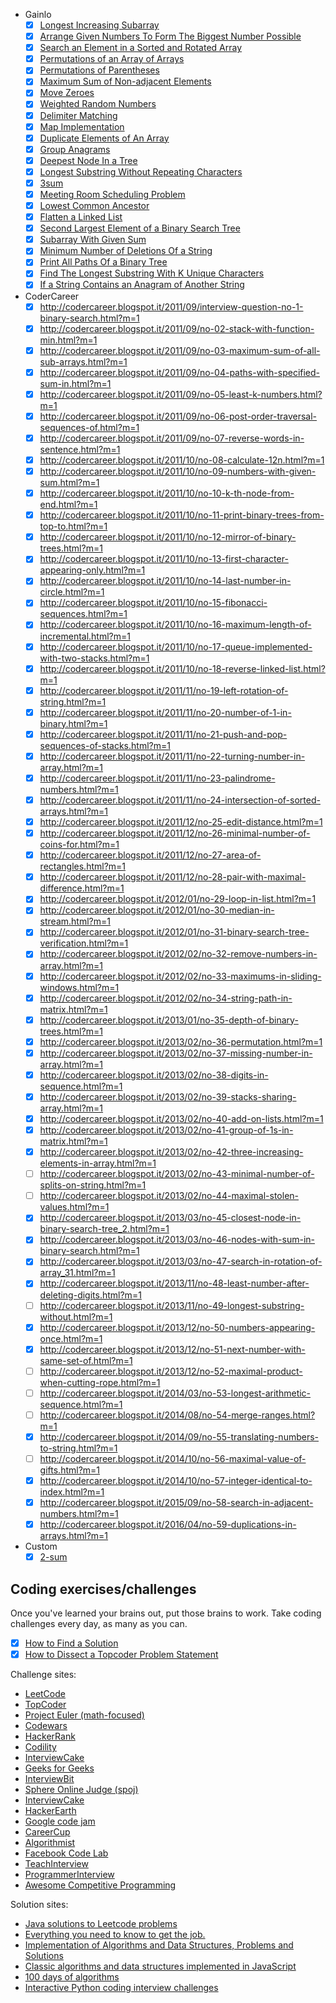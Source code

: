 - Gainlo
  - [x] [Longest Increasing Subarray](http://blog.gainlo.co/index.php/2017/02/02/uber-interview-questions-longest-increasing-subarray/)
  - [x] [Arrange Given Numbers To Form The Biggest Number Possible](http://blog.gainlo.co/index.php/2017/01/20/arrange-given-numbers-to-form-the-biggest-number-possible/)
  - [x] [Search an Element in a Sorted and Rotated Array](http://blog.gainlo.co/index.php/2017/01/12/rotated-array-binary-search/)
  - [x] [Permutations of an Array of Arrays](http://blog.gainlo.co/index.php/2017/01/05/uber-interview-questions-permutations-array-arrays/)
  - [x] [Permutations of Parentheses](http://blog.gainlo.co/index.php/2016/12/23/uber-interview-questions-permutations-parentheses/)
  - [x] [Maximum Sum of Non-adjacent Elements](http://blog.gainlo.co/index.php/2016/12/02/uber-interview-question-maximum-sum-non-adjacent-elements/)
  - [x] [Move Zeroes](http://blog.gainlo.co/index.php/2016/11/18/uber-interview-question-move-zeroes/)
  - [x] [Weighted Random Numbers](http://blog.gainlo.co/index.php/2016/11/11/uber-interview-question-weighted-random-numbers/)
  - [x] [Delimiter Matching](http://blog.gainlo.co/index.php/2016/09/30/uber-interview-question-delimiter-matching/)
  - [x] [Map Implementation](http://blog.gainlo.co/index.php/2016/08/14/uber-interview-question-map-implementation/)
  - [x] [Duplicate Elements of An Array](http://blog.gainlo.co/index.php/2016/05/10/duplicate-elements-of-an-array/)
  - [x] [Group Anagrams](http://blog.gainlo.co/index.php/2016/05/06/group-anagrams/)
  - [x] [Deepest Node In a Tree](http://blog.gainlo.co/index.php/2016/04/26/deepest-node-in-a-tree/)
  - [x] [Longest Substring Without Repeating Characters](http://blog.gainlo.co/index.php/2016/10/07/facebook-interview-longest-substring-without-repeating-characters/)
  - [x] [3sum](http://blog.gainlo.co/index.php/2016/07/19/3sum/)
  - [x] [Meeting Room Scheduling Problem](http://blog.gainlo.co/index.php/2016/07/12/meeting-room-scheduling-problem/)
  - [x] [Lowest Common Ancestor](http://blog.gainlo.co/index.php/2016/07/06/lowest-common-ancestor/)
  - [x] [Flatten a Linked List](http://blog.gainlo.co/index.php/2016/06/12/flatten-a-linked-list/)
  - [x] [Second Largest Element of a Binary Search Tree](http://blog.gainlo.co/index.php/2016/06/03/second-largest-element-of-a-binary-search-tree/)
  - [x] [Subarray With Given Sum](http://blog.gainlo.co/index.php/2016/06/01/subarray-with-given-sum/)
  - [x] [Minimum Number of Deletions Of a String](http://blog.gainlo.co/index.php/2016/04/29/minimum-number-of-deletions-of-a-string/)
  - [x] [Print All Paths Of a Binary Tree](http://blog.gainlo.co/index.php/2016/04/15/print-all-paths-of-a-binary-tree/)
  - [x] [Find The Longest Substring With K Unique Characters](http://blog.gainlo.co/index.php/2016/04/12/find-the-longest-substring-with-k-unique-characters/)
  - [x] [If a String Contains an Anagram of Another String](http://blog.gainlo.co/index.php/2016/04/08/if-a-string-contains-an-anagram-of-another-string/)
- CoderCareer
  - [x] http://codercareer.blogspot.it/2011/09/interview-question-no-1-binary-search.html?m=1
  - [x] http://codercareer.blogspot.it/2011/09/no-02-stack-with-function-min.html?m=1
  - [x] http://codercareer.blogspot.it/2011/09/no-03-maximum-sum-of-all-sub-arrays.html?m=1
  - [x] http://codercareer.blogspot.it/2011/09/no-04-paths-with-specified-sum-in.html?m=1
  - [x] http://codercareer.blogspot.it/2011/09/no-05-least-k-numbers.html?m=1
  - [x] http://codercareer.blogspot.it/2011/09/no-06-post-order-traversal-sequences-of.html?m=1
  - [x] http://codercareer.blogspot.it/2011/09/no-07-reverse-words-in-sentence.html?m=1
  - [x] http://codercareer.blogspot.it/2011/10/no-08-calculate-12n.html?m=1
  - [x] http://codercareer.blogspot.it/2011/10/no-09-numbers-with-given-sum.html?m=1
  - [x] http://codercareer.blogspot.it/2011/10/no-10-k-th-node-from-end.html?m=1
  - [x] http://codercareer.blogspot.it/2011/10/no-11-print-binary-trees-from-top-to.html?m=1
  - [x] http://codercareer.blogspot.it/2011/10/no-12-mirror-of-binary-trees.html?m=1
  - [x] http://codercareer.blogspot.it/2011/10/no-13-first-character-appearing-only.html?m=1
  - [x] http://codercareer.blogspot.it/2011/10/no-14-last-number-in-circle.html?m=1
  - [x] http://codercareer.blogspot.it/2011/10/no-15-fibonacci-sequences.html?m=1
  - [x] http://codercareer.blogspot.it/2011/10/no-16-maximum-length-of-incremental.html?m=1
  - [x] http://codercareer.blogspot.it/2011/10/no-17-queue-implemented-with-two-stacks.html?m=1
  - [x] http://codercareer.blogspot.it/2011/10/no-18-reverse-linked-list.html?m=1
  - [x] http://codercareer.blogspot.it/2011/11/no-19-left-rotation-of-string.html?m=1
  - [x] http://codercareer.blogspot.it/2011/11/no-20-number-of-1-in-binary.html?m=1
  - [x] http://codercareer.blogspot.it/2011/11/no-21-push-and-pop-sequences-of-stacks.html?m=1
  - [x] http://codercareer.blogspot.it/2011/11/no-22-turning-number-in-array.html?m=1
  - [x] http://codercareer.blogspot.it/2011/11/no-23-palindrome-numbers.html?m=1
  - [x] http://codercareer.blogspot.it/2011/11/no-24-intersection-of-sorted-arrays.html?m=1
  - [x] http://codercareer.blogspot.it/2011/12/no-25-edit-distance.html?m=1
  - [x] http://codercareer.blogspot.it/2011/12/no-26-minimal-number-of-coins-for.html?m=1
  - [x] http://codercareer.blogspot.it/2011/12/no-27-area-of-rectangles.html?m=1
  - [x] http://codercareer.blogspot.it/2011/12/no-28-pair-with-maximal-difference.html?m=1
  - [x] http://codercareer.blogspot.it/2012/01/no-29-loop-in-list.html?m=1
  - [x] http://codercareer.blogspot.it/2012/01/no-30-median-in-stream.html?m=1
  - [x] http://codercareer.blogspot.it/2012/01/no-31-binary-search-tree-verification.html?m=1
  - [x] http://codercareer.blogspot.it/2012/02/no-32-remove-numbers-in-array.html?m=1
  - [x] http://codercareer.blogspot.it/2012/02/no-33-maximums-in-sliding-windows.html?m=1
  - [x] http://codercareer.blogspot.it/2012/02/no-34-string-path-in-matrix.html?m=1
  - [x] http://codercareer.blogspot.it/2013/01/no-35-depth-of-binary-trees.html?m=1
  - [x] http://codercareer.blogspot.it/2013/02/no-36-permutation.html?m=1
  - [x] http://codercareer.blogspot.it/2013/02/no-37-missing-number-in-array.html?m=1
  - [x] http://codercareer.blogspot.it/2013/02/no-38-digits-in-sequence.html?m=1
  - [x] http://codercareer.blogspot.it/2013/02/no-39-stacks-sharing-array.html?m=1
  - [x] http://codercareer.blogspot.it/2013/02/no-40-add-on-lists.html?m=1
  - [x] http://codercareer.blogspot.it/2013/02/no-41-group-of-1s-in-matrix.html?m=1
  - [x] http://codercareer.blogspot.it/2013/02/no-42-three-increasing-elements-in-array.html?m=1
  - [ ] http://codercareer.blogspot.it/2013/02/no-43-minimal-number-of-splits-on-string.html?m=1
  - [ ] http://codercareer.blogspot.it/2013/02/no-44-maximal-stolen-values.html?m=1
  - [x] http://codercareer.blogspot.it/2013/03/no-45-closest-node-in-binary-search-tree_2.html?m=1
  - [x] http://codercareer.blogspot.it/2013/03/no-46-nodes-with-sum-in-binary-search.html?m=1
  - [x] http://codercareer.blogspot.it/2013/03/no-47-search-in-rotation-of-array_31.html?m=1
  - [x] http://codercareer.blogspot.it/2013/11/no-48-least-number-after-deleting-digits.html?m=1
  - [ ] http://codercareer.blogspot.it/2013/11/no-49-longest-substring-without.html?m=1
  - [x] http://codercareer.blogspot.it/2013/12/no-50-numbers-appearing-once.html?m=1
  - [x] http://codercareer.blogspot.it/2013/12/no-51-next-number-with-same-set-of.html?m=1
  - [ ] http://codercareer.blogspot.it/2013/12/no-52-maximal-product-when-cutting-rope.html?m=1
  - [ ] http://codercareer.blogspot.it/2014/03/no-53-longest-arithmetic-sequence.html?m=1
  - [ ] http://codercareer.blogspot.it/2014/08/no-54-merge-ranges.html?m=1
  - [x] http://codercareer.blogspot.it/2014/09/no-55-translating-numbers-to-string.html?m=1
  - [ ] http://codercareer.blogspot.it/2014/10/no-56-maximal-value-of-gifts.html?m=1
  - [x] http://codercareer.blogspot.it/2014/10/no-57-integer-identical-to-index.html?m=1
  - [x] http://codercareer.blogspot.it/2015/09/no-58-search-in-adjacent-numbers.html?m=1
  - [x] http://codercareer.blogspot.it/2016/04/no-59-duplications-in-arrays.html?m=1
- Custom
  - [x] [2-sum](https://stackoverflow.com/questions/11928091/linear-time-algorithm-for-2-sum)

## Coding exercises/challenges

Once you've learned your brains out, put those brains to work.
Take coding challenges every day, as many as you can.

- [x] [How to Find a Solution](https://www.topcoder.com/community/data-science/data-science-tutorials/how-to-find-a-solution/)
- [x] [How to Dissect a Topcoder Problem Statement](https://www.topcoder.com/community/data-science/data-science-tutorials/how-to-dissect-a-topcoder-problem-statement/)

Challenge sites:
- [LeetCode](https://leetcode.com/)
- [TopCoder](https://www.topcoder.com/)
- [Project Euler (math-focused)](https://projecteuler.net/index.php?section=problems)
- [Codewars](http://www.codewars.com)
- [HackerRank](https://www.hackerrank.com/)
- [Codility](https://codility.com/programmers/)
- [InterviewCake](https://www.interviewcake.com/)
- [Geeks for Geeks](http://www.geeksforgeeks.org/)
- [InterviewBit](https://www.interviewbit.com/invite/icjf)
- [Sphere Online Judge (spoj)](http://www.spoj.com/)
- [InterviewCake](https://www.interviewcake.com/)
- [HackerEarth](https://www.hackerearth.com/)
- [Google code jam](https://code.google.com/codejam/past-contests)
- [CareerCup](https://www.careercup.com/page)
- [Algorithmist](http://www.algorithmist.com/index.php/Main_Page)
- [Facebook Code Lab](https://codelab.interviewbit.com/users/sign_in/)
- [TeachInterview](https://www.techinterview.org/)
- [ProgrammerInterview](http://www.programmerinterview.com/)
- [Awesome Competitive Programming](https://github.com/lnishan/awesome-competitive-programming)

Solution sites:
- [Java solutions to Leetcode problems](https://github.com/fishercoder1534/Leetcode)
- [Everything you need to know to get the job.](https://github.com/kdn251/interviews)
- [Implementation of Algorithms and Data Structures, Problems and Solutions](https://github.com/sherxon/AlgoDS)
- [Classic algorithms and data structures implemented in JavaScript](https://github.com/felipernb/algorithms.js)
- [100 days of algorithms](https://github.com/coells/100days)
- [Interactive Python coding interview challenges](https://github.com/donnemartin/interactive-coding-challenges)
